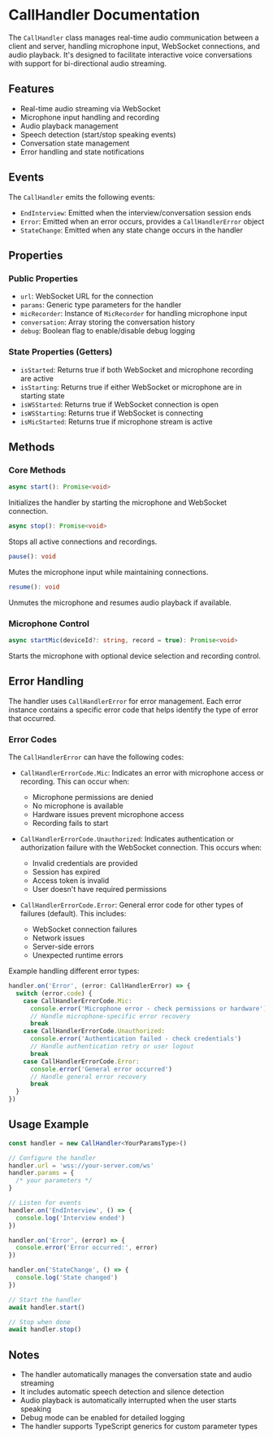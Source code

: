 # CallHandler Documentation

The `CallHandler` class manages real-time audio communication between a client and server, handling microphone input, WebSocket connections, and audio playback. It's designed to facilitate interactive voice conversations with support for bi-directional audio streaming.

## Features

- Real-time audio streaming via WebSocket
- Microphone input handling and recording
- Audio playback management
- Speech detection (start/stop speaking events)
- Conversation state management
- Error handling and state notifications

## Events

The `CallHandler` emits the following events:

- `EndInterview`: Emitted when the interview/conversation session ends
- `Error`: Emitted when an error occurs, provides a `CallHandlerError` object
- `StateChange`: Emitted when any state change occurs in the handler

## Properties

### Public Properties

- `url`: WebSocket URL for the connection
- `params`: Generic type parameters for the handler
- `micRecorder`: Instance of `MicRecorder` for handling microphone input
- `conversation`: Array storing the conversation history
- `debug`: Boolean flag to enable/disable debug logging

### State Properties (Getters)

- `isStarted`: Returns true if both WebSocket and microphone recording are active
- `isStarting`: Returns true if either WebSocket or microphone are in starting state
- `isWSStarted`: Returns true if WebSocket connection is open
- `isWSStarting`: Returns true if WebSocket is connecting
- `isMicStarted`: Returns true if microphone stream is active

## Methods

### Core Methods

```typescript
async start(): Promise<void>
```

Initializes the handler by starting the microphone and WebSocket connection.

```typescript
async stop(): Promise<void>
```

Stops all active connections and recordings.

```typescript
pause(): void
```

Mutes the microphone input while maintaining connections.

```typescript
resume(): void
```

Unmutes the microphone and resumes audio playback if available.

### Microphone Control

```typescript
async startMic(deviceId?: string, record = true): Promise<void>
```

Starts the microphone with optional device selection and recording control.

## Error Handling

The handler uses `CallHandlerError` for error management. Each error instance contains a specific error code that helps identify the type of error that occurred.

### Error Codes

The `CallHandlerError` can have the following codes:

- `CallHandlerErrorCode.Mic`: Indicates an error with microphone access or recording. This can occur when:

  - Microphone permissions are denied
  - No microphone is available
  - Hardware issues prevent microphone access
  - Recording fails to start

- `CallHandlerErrorCode.Unauthorized`: Indicates authentication or authorization failure with the WebSocket connection. This occurs when:

  - Invalid credentials are provided
  - Session has expired
  - Access token is invalid
  - User doesn't have required permissions

- `CallHandlerErrorCode.Error`: General error code for other types of failures (default). This includes:
  - WebSocket connection failures
  - Network issues
  - Server-side errors
  - Unexpected runtime errors

Example handling different error types:

```typescript
handler.on('Error', (error: CallHandlerError) => {
  switch (error.code) {
    case CallHandlerErrorCode.Mic:
      console.error('Microphone error - check permissions or hardware')
      // Handle microphone-specific error recovery
      break
    case CallHandlerErrorCode.Unauthorized:
      console.error('Authentication failed - check credentials')
      // Handle authentication retry or user logout
      break
    case CallHandlerErrorCode.Error:
      console.error('General error occurred')
      // Handle general error recovery
      break
  }
})
```

## Usage Example

```typescript
const handler = new CallHandler<YourParamsType>()

// Configure the handler
handler.url = 'wss://your-server.com/ws'
handler.params = {
  /* your parameters */
}

// Listen for events
handler.on('EndInterview', () => {
  console.log('Interview ended')
})

handler.on('Error', (error) => {
  console.error('Error occurred:', error)
})

handler.on('StateChange', () => {
  console.log('State changed')
})

// Start the handler
await handler.start()

// Stop when done
await handler.stop()
```

## Notes

- The handler automatically manages the conversation state and audio streaming
- It includes automatic speech detection and silence detection
- Audio playback is automatically interrupted when the user starts speaking
- Debug mode can be enabled for detailed logging
- The handler supports TypeScript generics for custom parameter types
